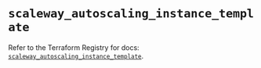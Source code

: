 # `scaleway_autoscaling_instance_template`

Refer to the Terraform Registry for docs: [`scaleway_autoscaling_instance_template`](https://registry.terraform.io/providers/scaleway/scaleway/2.57.0/docs/resources/autoscaling_instance_template).
